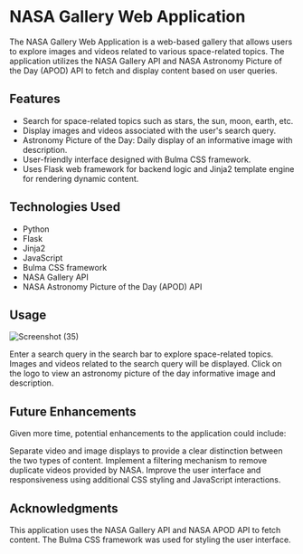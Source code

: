 # NASA Gallery Web Application

The NASA Gallery Web Application is a web-based gallery that allows users to explore images and videos related to various space-related topics. The application utilizes the NASA Gallery API and NASA Astronomy Picture of the Day (APOD) API to fetch and display content based on user queries.

## Features

- Search for space-related topics such as stars, the sun, moon, earth, etc.
- Display images and videos associated with the user's search query.
- Astronomy Picture of the Day: Daily display of an informative image with description.
- User-friendly interface designed with Bulma CSS framework.
- Uses Flask web framework for backend logic and Jinja2 template engine for rendering dynamic content.

## Technologies Used

- Python
- Flask
- Jinja2
- JavaScript
- Bulma CSS framework
- NASA Gallery API
- NASA Astronomy Picture of the Day (APOD) API

## Usage ##
![Screenshot (35)](https://github.com/AnferneePage/Nasa-Library/assets/127454292/6d0e7f54-46d9-40ee-b49a-7bcb41f8c32d)

Enter a search query in the search bar to explore space-related topics.
Images and videos related to the search query will be displayed.
Click on the logo to view an astronomy picture of the day informative image and description.


## Future Enhancements ##
Given more time, potential enhancements to the application could include:

Separate video and image displays to provide a clear distinction between the two types of content.
Implement a filtering mechanism to remove duplicate videos provided by NASA.
Improve the user interface and responsiveness using additional CSS styling and JavaScript interactions.

## Acknowledgments ##
This application uses the NASA Gallery API and NASA APOD API to fetch content.
The Bulma CSS framework was used for styling the user interface.
